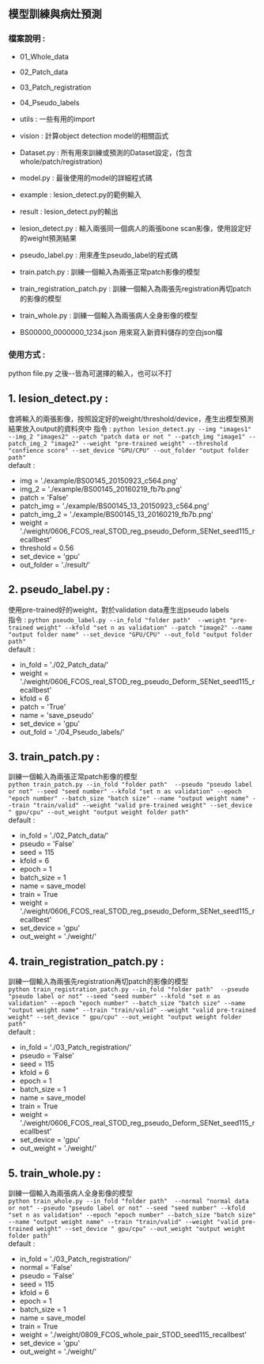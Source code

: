 ## 模型訓練與病灶預測

### 檔案說明 : 
* 01_Whole_data  
* 02_Patch_data  
* 03_Patch_registration  
* 04_Pseudo_labels  
   
* utils : 一些有用的import   
* vision : 計算object detection model的相關函式    
* Dataset.py : 所有用來訓練或預測的Dataset設定，(包含whole/patch/registration)   
* model.py : 最後使用的model的詳細程式碼   
   
* example : lesion_detect.py的範例輸入  
* result : lesion_detect.py的輸出  
  
* lesion_detect.py : 輸入兩張同一個病人的兩張bone scan影像，使用設定好的weight預測結果   
* pseudo_label.py : 用來產生pseudo_label的程式碼  
* train.patch.py : 訓練一個輸入為兩張正常patch影像的模型  
* train_registration_patch.py : 訓練一個輸入為兩張先registration再切patch的影像的模型  
* train_whole.py : 訓練一個輸入為兩張病人全身影像的模型  
     
* BS00000_0000000_1234.json 用來寫入新資料儲存的空白json檔  

### 使用方式 : 
python file.py 之後--皆為可選擇的輸入，也可以不打
## 1. lesion_detect.py :  
會將輸入的兩張影像，按照設定好的weight/threshold/device，產生出模型預測結果放入output的資料夾中
指令 : `python lesion_detect.py --img "images1"  --img_2 "images2" --patch "patch data or not " --patch_img "image1" --patch_img_2 "image2" --weight "pre-trained weight" --threshold "confience score" --set_device "GPU/CPU" --out_folder "output folder path" `  
default : 
* img = './example/BS00145_20150923_c564.png'
* img_2 = './example/BS00145_20160219_fb7b.png'
* patch = 'False'
* patch_img = './example/BS00145_13_20150923_c564.png'
* patch_img_2 = './example/BS00145_13_20160219_fb7b.png'
* weight = './weight/0606_FCOS_real_STOD_reg_pseudo_Deform_SENet_seed115_recallbest'
* threshold = 0.56
* set_device = 'gpu'
* out_folder = './result/'
## 2. pseudo_label.py :  
使用pre-trained好的weight，對於validation data產生出pseudo labels  
指令 : `python pseudo_label.py --in_fold "folder path"  --weight "pre-trained weight" --kfold "set n as validation" --patch "image2" --name "output folder name" --set_device "GPU/CPU" --out_fold "output folder path" `  
default : 
* in_fold = './02_Patch_data/'
* weight = './weight/0606_FCOS_real_STOD_reg_pseudo_Deform_SENet_seed115_recallbest'
* kfold = 6
* patch = 'True'
* name = 'save_pseudo'
* set_device = 'gpu'
* out_fold = './04_Pseudo_labels/'
## 3. train_patch.py :  
訓練一個輸入為兩張正常patch影像的模型  
`python train_patch.py --in_fold "folder path"  --pseudo "pseudo label or not" --seed "seed number" --kfold "set n as validation" --epoch "epoch number" --batch_size "batch size" --name "output weight name" --train "train/valid" --weight "valid pre-trained weight" --set_device " gpu/cpu" --out_weight "output weight folder path" `   
default : 
* in_fold = './02_Patch_data/'
* pseudo = 'False'
* seed = 115
* kfold = 6
* epoch = 1
* batch_size = 1
* name = save_model
* train = True
* weight = './weight/0606_FCOS_real_STOD_reg_pseudo_Deform_SENet_seed115_recallbest'
* set_device = 'gpu'
* out_weight = './weight/'
## 4. train_registration_patch.py :  
訓練一個輸入為兩張先registration再切patch的影像的模型  
`python train_registration_patch.py --in_fold "folder path"  --pseudo "pseudo label or not" --seed "seed number" --kfold "set n as validation" --epoch "epoch number" --batch_size "batch size" --name "output weight name" --train "train/valid" --weight "valid pre-trained weight" --set_device " gpu/cpu" --out_weight "output weight folder path" `  
default : 
* in_fold = './03_Patch_registration/'
* pseudo = 'False'
* seed = 115
* kfold = 6
* epoch = 1
* batch_size = 1
* name = save_model
* train = True
* weight = './weight/0606_FCOS_real_STOD_reg_pseudo_Deform_SENet_seed115_recallbest'
* set_device = 'gpu'
* out_weight = './weight/'  
## 5. train_whole.py :  
訓練一個輸入為兩張病人全身影像的模型  
`python train_whole.py --in_fold "folder path"  --normal "normal data or not" --pseudo "pseudo label or not" --seed "seed number" --kfold "set n as validation" --epoch "epoch number" --batch_size "batch size" --name "output weight name" --train "train/valid" --weight "valid pre-trained weight" --set_device " gpu/cpu" --out_weight "output weight folder path" `  
default : 
* in_fold = './03_Patch_registration/'
* normal = 'False'
* pseudo = 'False'
* seed = 115
* kfold = 6
* epoch = 1
* batch_size = 1
* name = save_model
* train = True
* weight = './weight/0809_FCOS_whole_pair_STOD_seed115_recallbest'
* set_device = 'gpu'
* out_weight = './weight/' 
